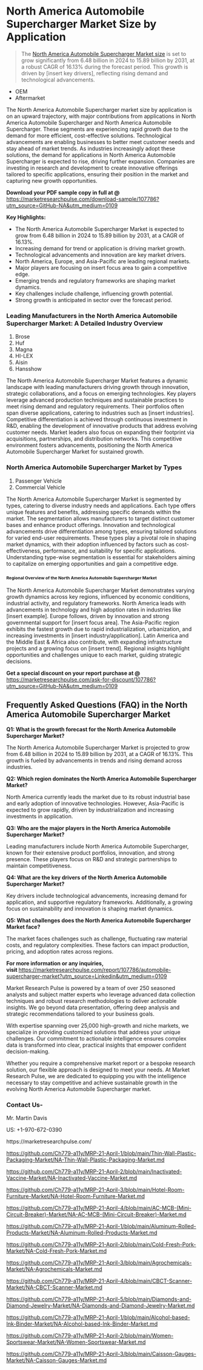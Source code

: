 <h1>North America Automobile Supercharger Market&nbsp;Size by Application</h1><blockquote><p>The <a href="https://marketresearchpulse.com/download-sample/107786?utm_source=GitHub-NA&amp;utm_medium=0109">North America Automobile Supercharger Market size</a> is set to grow significantly from 6.48 billion in 2024 to 15.89 billion by 2031, at a robust CAGR of 16.13% during the forecast period. This growth is driven by [insert key drivers], reflecting rising demand and technological advancements.</p></blockquote><ul><li>OEM<li> Aftermarket</li></ul><p>The North America Automobile Supercharger market size by application is on an upward trajectory, with major contributions from applications in North America Automobile Supercharger and North America Automobile Supercharger. These segments are experiencing rapid growth due to the demand for more efficient, cost-effective solutions. Technological advancements are enabling businesses to better meet customer needs and stay ahead of market trends. As industries increasingly adopt these solutions, the demand for applications in North America Automobile Supercharger is expected to rise, driving further expansion. Companies are investing in research and development to create innovative offerings tailored to specific applications, ensuring their position in the market and capturing new growth opportunities.</p><p><strong>Download your PDF sample copy in full at @ </strong><a href="https://marketresearchpulse.com/download-sample/107786?utm_source=GitHub-NA&amp;utm_medium=0109">https://marketresearchpulse.com/download-sample/107786?utm_source=GitHub-NA&amp;utm_medium=0109</a></p><p><strong>Key Highlights: </strong></p><ul><li>The North America Automobile Supercharger Market is expected to grow from 6.48 billion in 2024 to 15.89 billion by 2031, at a CAGR of 16.13%.</li><li>Increasing demand for trend or application is driving market growth.</li><li>Technological advancements and innovation are key market drivers.</li><li>North America, Europe, and Asia-Pacific are leading regional markets.</li><li>Major players are focusing on insert focus area to gain a competitive edge.</li><li>Emerging trends and regulatory frameworks are shaping market dynamics.</li><li>Key challenges include challenge, influencing growth potential.</li><li>Strong growth is anticipated in sector over the forecast period.</li></ul><h3>Leading Manufacturers in the North America Automobile Supercharger Market: A Detailed Industry Overview</h3><ol><li>Brose</li><li>Huf</li><li>Magna</li><li>HI-LEX</li><li>Aisin</li><li>Hansshow</li></ol><div class="flex max-w-full flex-col flex-grow"><div class="min-h-8 text-message flex w-full flex-col items-end gap-2 whitespace-normal break-words [.text-message+&amp;]:mt-5" dir="auto" data-message-author-role="assistant" data-message-id="fd8432e4-4910-450d-b182-61b7bfb0a01f" data-message-model-slug="gpt-4o"><div class="flex w-full flex-col gap-1 empty:hidden first:pt-[3px]"><div class="markdown prose w-full break-words dark:prose-invert light"><p>The North America Automobile Supercharger Market features a dynamic landscape with leading manufacturers driving growth through innovation, strategic collaborations, and a focus on emerging technologies. Key players leverage advanced production techniques and sustainable practices to meet rising demand and regulatory requirements. Their portfolios often span diverse applications, catering to industries such as [insert industries]. Competitive differentiation is achieved through continuous investment in R&amp;D, enabling the development of innovative products that address evolving customer needs. Market leaders also focus on expanding their footprint via acquisitions, partnerships, and distribution networks. This competitive environment fosters advancements, positioning the North America Automobile Supercharger Market for sustained growth.</p></div></div></div></div><h3>North America Automobile Supercharger Market by Types</h3><ol><li>Passenger Vehicle<li> Commercial Vehicle</li></ol><div class="flex max-w-full flex-col flex-grow"><div class="min-h-8 text-message flex w-full flex-col items-end gap-2 whitespace-normal break-words [.text-message+&amp;]:mt-5" dir="auto" data-message-author-role="assistant" data-message-id="084470be-0bb7-4664-bddf-5156b4f41249" data-message-model-slug="gpt-4o-mini"><div class="flex w-full flex-col gap-1 empty:hidden first:pt-[3px]"><div class="markdown prose w-full break-words dark:prose-invert light"><p>The North America Automobile Supercharger Market is segmented by types, catering to diverse industry needs and applications. Each type offers unique features and benefits, addressing specific demands within the market. The segmentation allows manufacturers to target distinct customer bases and enhance product offerings. Innovation and technological advancements drive differentiation among types, ensuring tailored solutions for varied end-user requirements. These types play a pivotal role in shaping market dynamics, with their adoption influenced by factors such as cost-effectiveness, performance, and suitability for specific applications. Understanding type-wise segmentation is essential for stakeholders aiming to capitalize on emerging opportunities and gain a competitive edge.</p></div></div></div></div><h3><span style="font-size: 11px;">Regional Overview of the North America Automobile Supercharger Market</span></h3><div class="flex max-w-full flex-col flex-grow"><div class="min-h-8 text-message flex w-full flex-col items-end gap-2 whitespace-normal break-words [.text-message+&amp;]:mt-5" dir="auto" data-message-author-role="assistant" data-message-id="e9038762-ce64-4e30-91c9-9bd413514231" data-message-model-slug="gpt-4o-mini"><div class="flex w-full flex-col gap-1 empty:hidden first:pt-[3px]"><div class="markdown prose w-full break-words dark:prose-invert light"><p>The North America Automobile Supercharger Market demonstrates varying growth dynamics across key regions, influenced by economic conditions, industrial activity, and regulatory frameworks. North America leads with advancements in technology and high adoption rates in industries like [insert example]. Europe follows, driven by innovation and strong governmental support for [insert focus area]. The Asia-Pacific region exhibits the fastest growth due to rapid industrialization, urbanization, and increasing investments in [insert industry/application]. Latin America and the Middle East &amp; Africa also contribute, with expanding infrastructure projects and a growing focus on [insert trend]. Regional insights highlight opportunities and challenges unique to each market, guiding strategic decisions.</p></div></div></div></div><p><strong>Get a special discount on your report purchase at @ </strong><a href="https://marketresearchpulse.com/ask-for-discount/107786?utm_source=GitHub-NA&amp;utm_medium=0109">https://marketresearchpulse.com/ask-for-discount/107786?utm_source=GitHub-NA&amp;utm_medium=0109</a></p><h2>Frequently Asked Questions (FAQ) in the North America Automobile Supercharger Market</h2><p><strong>Q1: What is the growth forecast for the North America Automobile Supercharger Market?</strong></p><p>The North America Automobile Supercharger Market is projected to grow from 6.48 billion in 2024 to 15.89 billion by 2031, at a CAGR of 16.13%. This growth is fueled by advancements in trends and rising demand across industries.</p><p><strong>Q2: Which region dominates the North America Automobile Supercharger Market?</strong></p><p>North America currently leads the market due to its robust industrial base and early adoption of innovative technologies. However, Asia-Pacific is expected to grow rapidly, driven by industrialization and increasing investments in application.</p><p><strong>Q3: Who are the major players in the North America Automobile Supercharger Market?</strong></p><p>Leading manufacturers include North America Automobile Supercharger, known for their extensive product portfolios, innovation, and strong presence. These players focus on R&amp;D and strategic partnerships to maintain competitiveness.</p><p><strong>Q4: What are the key drivers of the North America Automobile Supercharger Market?</strong></p><p>Key drivers include technological advancements, increasing demand for application, and supportive regulatory frameworks. Additionally, a growing focus on sustainability and innovation is shaping market dynamics.</p><p><strong>Q5: What challenges does the North America Automobile Supercharger Market face?</strong></p><p>The market faces challenges such as challenge, fluctuating raw material costs, and regulatory complexities. These factors can impact production, pricing, and adoption rates across regions.</p><p><strong>For more information or any inquiries, visit&nbsp;</strong><a href="https://marketresearchpulse.com/report/107786/automobile-supercharger-market?utm_source=Linkedin&utm_medium=0109">https://marketresearchpulse.com/report/107786/automobile-supercharger-market?utm_source=Linkedin&utm_medium=0109</a></p><p>Market Research Pulse is powered by a team of over 250 seasoned analysts and subject matter experts who leverage advanced data collection techniques and robust research methodologies to deliver actionable insights. We go beyond data presentation, offering deep analysis and strategic recommendations tailored to your business goals.</p><p>With expertise spanning over 25,000 high-growth and niche markets, we specialize in providing customized solutions that address your unique challenges. Our commitment to actionable intelligence ensures complex data is transformed into clear, practical insights that empower confident decision-making.</p><p>Whether you require a comprehensive market report or a bespoke research solution, our flexible approach is designed to meet your needs. At Market Research Pulse, we are dedicated to equipping you with the intelligence necessary to stay competitive and achieve sustainable growth in the evolving North America Automobile Supercharger market.</p><h3><strong>Contact Us-</strong></h3><p>Mr. Martin Davis</p><p>US: +1-970-672-0390</p><p>https://marketresearchpulse.com/</p><p><a href="https://github.com/Ch779-a11y/MRP-21-April-1/blob/main/Thin-Wall-Plastic-Packaging-Market/NA-Thin-Wall-Plastic-Packaging-Market.md">https://github.com/Ch779-a11y/MRP-21-April-1/blob/main/Thin-Wall-Plastic-Packaging-Market/NA-Thin-Wall-Plastic-Packaging-Market.md</a></p><p><a href="https://github.com/Ch779-a11y/MRP-21-April-2/blob/main/Inactivated-Vaccine-Market/NA-Inactivated-Vaccine-Market.md">https://github.com/Ch779-a11y/MRP-21-April-2/blob/main/Inactivated-Vaccine-Market/NA-Inactivated-Vaccine-Market.md</a></p><p><a href="https://github.com/Ch779-a11y/MRP-21-April-3/blob/main/Hotel-Room-Furniture-Market/NA-Hotel-Room-Furniture-Market.md">https://github.com/Ch779-a11y/MRP-21-April-3/blob/main/Hotel-Room-Furniture-Market/NA-Hotel-Room-Furniture-Market.md</a></p><p><a href="https://github.com/Ch779-a11y/MRP-21-April-4/blob/main/AC-MCB-(Mini-Circuit-Breaker)-Market/NA-AC-MCB-(Mini-Circuit-Breaker)-Market.md">https://github.com/Ch779-a11y/MRP-21-April-4/blob/main/AC-MCB-(Mini-Circuit-Breaker)-Market/NA-AC-MCB-(Mini-Circuit-Breaker)-Market.md</a></p><p><a href="https://github.com/Ch779-a11y/MRP-21-April-1/blob/main/Aluminum-Rolled-Products-Market/NA-Aluminum-Rolled-Products-Market.md">https://github.com/Ch779-a11y/MRP-21-April-1/blob/main/Aluminum-Rolled-Products-Market/NA-Aluminum-Rolled-Products-Market.md</a></p><p><a href="https://github.com/Ch779-a11y/MRP-21-April-2/blob/main/Cold-Fresh-Pork-Market/NA-Cold-Fresh-Pork-Market.md">https://github.com/Ch779-a11y/MRP-21-April-2/blob/main/Cold-Fresh-Pork-Market/NA-Cold-Fresh-Pork-Market.md</a></p><p><a href="https://github.com/Ch779-a11y/MRP-21-April-3/blob/main/Agrochemicals-Market/NA-Agrochemicals-Market.md">https://github.com/Ch779-a11y/MRP-21-April-3/blob/main/Agrochemicals-Market/NA-Agrochemicals-Market.md</a></p><p><a href="https://github.com/Ch779-a11y/MRP-21-April-4/blob/main/CBCT-Scanner-Market/NA-CBCT-Scanner-Market.md">https://github.com/Ch779-a11y/MRP-21-April-4/blob/main/CBCT-Scanner-Market/NA-CBCT-Scanner-Market.md</a></p><p><a href="https://github.com/Ch779-a11y/MRP-21-April-5/blob/main/Diamonds-and-Diamond-Jewelry-Market/NA-Diamonds-and-Diamond-Jewelry-Market.md">https://github.com/Ch779-a11y/MRP-21-April-5/blob/main/Diamonds-and-Diamond-Jewelry-Market/NA-Diamonds-and-Diamond-Jewelry-Market.md</a></p><p><a href="https://github.com/Ch779-a11y/MRP-21-April-1/blob/main/Alcohol-based-Ink-Binder-Market/NA-Alcohol-based-Ink-Binder-Market.md">https://github.com/Ch779-a11y/MRP-21-April-1/blob/main/Alcohol-based-Ink-Binder-Market/NA-Alcohol-based-Ink-Binder-Market.md</a></p><p><a href="https://github.com/Ch779-a11y/MRP-21-April-2/blob/main/Women-Sportswear-Market/NA-Women-Sportswear-Market.md">https://github.com/Ch779-a11y/MRP-21-April-2/blob/main/Women-Sportswear-Market/NA-Women-Sportswear-Market.md</a></p><p><a href="https://github.com/Ch779-a11y/MRP-21-April-3/blob/main/Caisson-Gauges-Market/NA-Caisson-Gauges-Market.md">https://github.com/Ch779-a11y/MRP-21-April-3/blob/main/Caisson-Gauges-Market/NA-Caisson-Gauges-Market.md</a></p>
